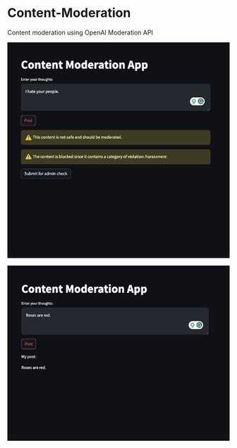 # Content-Moderation
Content moderation using OpenAI Moderation API

![Moderated content example 3](https://github.com/harshitaatray/Content-Moderation/blob/main/Moderation2.jpeg)

![Moderated content example 2](https://github.com/harshitaatray/Content-Moderation/blob/main/Moderation1.jpeg)
